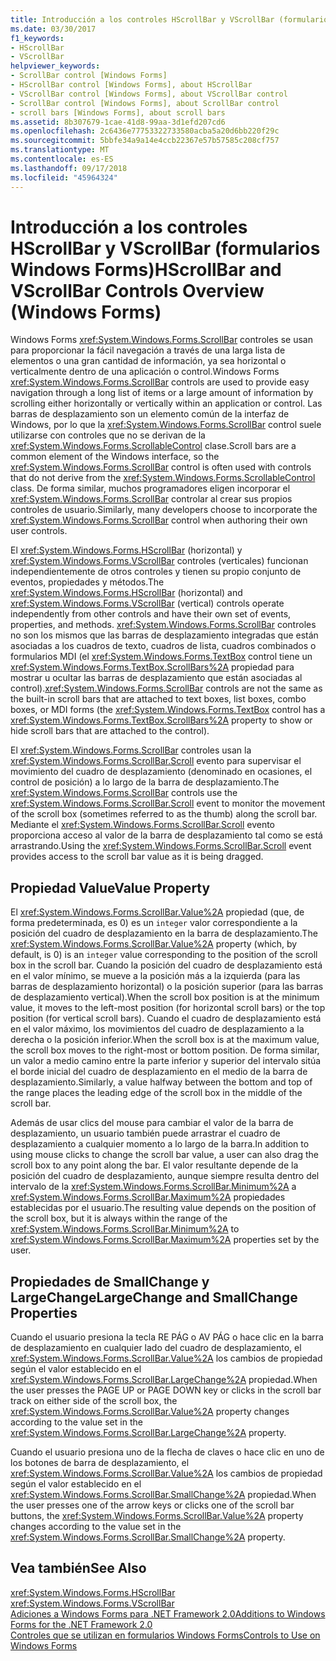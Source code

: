 ```yaml
---
title: Introducción a los controles HScrollBar y VScrollBar (formularios Windows Forms)
ms.date: 03/30/2017
f1_keywords:
- HScrollBar
- VScrollBar
helpviewer_keywords:
- ScrollBar control [Windows Forms]
- HScrollBar control [Windows Forms], about HScrollBar
- VScrollBar control [Windows Forms], about VScrollBar control
- ScrollBar control [Windows Forms], about ScrollBar control
- scroll bars [Windows Forms], about scroll bars
ms.assetid: 8b307679-1cae-41d8-99aa-3d1efd207cd6
ms.openlocfilehash: 2c6436e77753322733580acba5a20d6bb220f29c
ms.sourcegitcommit: 5bbfe34a9a14e4ccb22367e57b57585c208cf757
ms.translationtype: MT
ms.contentlocale: es-ES
ms.lasthandoff: 09/17/2018
ms.locfileid: "45964324"
---
```

# <a name="hscrollbar-and-vscrollbar-controls-overview-windows-forms"></a><span data-ttu-id="a7dce-102">Introducción a los controles HScrollBar y VScrollBar (formularios Windows Forms)</span><span class="sxs-lookup"><span data-stu-id="a7dce-102">HScrollBar and VScrollBar Controls Overview (Windows Forms)</span></span>
<span data-ttu-id="a7dce-103">Windows Forms <xref:System.Windows.Forms.ScrollBar> controles se usan para proporcionar la fácil navegación a través de una larga lista de elementos o una gran cantidad de información, ya sea horizontal o verticalmente dentro de una aplicación o control.</span><span class="sxs-lookup"><span data-stu-id="a7dce-103">Windows Forms <xref:System.Windows.Forms.ScrollBar> controls are used to provide easy navigation through a long list of items or a large amount of information by scrolling either horizontally or vertically within an application or control.</span></span> <span data-ttu-id="a7dce-104">Las barras de desplazamiento son un elemento común de la interfaz de Windows, por lo que la <xref:System.Windows.Forms.ScrollBar> control suele utilizarse con controles que no se derivan de la <xref:System.Windows.Forms.ScrollableControl> clase.</span><span class="sxs-lookup"><span data-stu-id="a7dce-104">Scroll bars are a common element of the Windows interface, so the <xref:System.Windows.Forms.ScrollBar> control is often used with controls that do not derive from the <xref:System.Windows.Forms.ScrollableControl> class.</span></span> <span data-ttu-id="a7dce-105">De forma similar, muchos programadores eligen incorporar el <xref:System.Windows.Forms.ScrollBar> controlar al crear sus propios controles de usuario.</span><span class="sxs-lookup"><span data-stu-id="a7dce-105">Similarly, many developers choose to incorporate the <xref:System.Windows.Forms.ScrollBar> control when authoring their own user controls.</span></span>  
  
 <span data-ttu-id="a7dce-106">El <xref:System.Windows.Forms.HScrollBar> (horizontal) y <xref:System.Windows.Forms.VScrollBar> controles (verticales) funcionan independientemente de otros controles y tienen su propio conjunto de eventos, propiedades y métodos.</span><span class="sxs-lookup"><span data-stu-id="a7dce-106">The <xref:System.Windows.Forms.HScrollBar> (horizontal) and <xref:System.Windows.Forms.VScrollBar> (vertical) controls operate independently from other controls and have their own set of events, properties, and methods.</span></span> <span data-ttu-id="a7dce-107"><xref:System.Windows.Forms.ScrollBar> controles no son los mismos que las barras de desplazamiento integradas que están asociadas a los cuadros de texto, cuadros de lista, cuadros combinados o formularios MDI (el <xref:System.Windows.Forms.TextBox> control tiene un <xref:System.Windows.Forms.TextBox.ScrollBars%2A> propiedad para mostrar u ocultar las barras de desplazamiento que están asociadas al control).</span><span class="sxs-lookup"><span data-stu-id="a7dce-107"><xref:System.Windows.Forms.ScrollBar> controls are not the same as the built-in scroll bars that are attached to text boxes, list boxes, combo boxes, or MDI forms (the <xref:System.Windows.Forms.TextBox> control has a <xref:System.Windows.Forms.TextBox.ScrollBars%2A> property to show or hide scroll bars that are attached to the control).</span></span>  
  
 <span data-ttu-id="a7dce-108">El <xref:System.Windows.Forms.ScrollBar> controles usan la <xref:System.Windows.Forms.ScrollBar.Scroll> evento para supervisar el movimiento del cuadro de desplazamiento (denominado en ocasiones, el control de posición) a lo largo de la barra de desplazamiento.</span><span class="sxs-lookup"><span data-stu-id="a7dce-108">The <xref:System.Windows.Forms.ScrollBar> controls use the <xref:System.Windows.Forms.ScrollBar.Scroll> event to monitor the movement of the scroll box (sometimes referred to as the thumb) along the scroll bar.</span></span> <span data-ttu-id="a7dce-109">Mediante el <xref:System.Windows.Forms.ScrollBar.Scroll> evento proporciona acceso al valor de la barra de desplazamiento tal como se está arrastrando.</span><span class="sxs-lookup"><span data-stu-id="a7dce-109">Using the <xref:System.Windows.Forms.ScrollBar.Scroll> event provides access to the scroll bar value as it is being dragged.</span></span>  
  
## <a name="value-property"></a><span data-ttu-id="a7dce-110">Propiedad Value</span><span class="sxs-lookup"><span data-stu-id="a7dce-110">Value Property</span></span>  
 <span data-ttu-id="a7dce-111">El <xref:System.Windows.Forms.ScrollBar.Value%2A> propiedad (que, de forma predeterminada, es 0) es un `integer` valor correspondiente a la posición del cuadro de desplazamiento en la barra de desplazamiento.</span><span class="sxs-lookup"><span data-stu-id="a7dce-111">The <xref:System.Windows.Forms.ScrollBar.Value%2A> property (which, by default, is 0) is an `integer` value corresponding to the position of the scroll box in the scroll bar.</span></span> <span data-ttu-id="a7dce-112">Cuando la posición del cuadro de desplazamiento está en el valor mínimo, se mueve a la posición más a la izquierda (para las barras de desplazamiento horizontal) o la posición superior (para las barras de desplazamiento vertical).</span><span class="sxs-lookup"><span data-stu-id="a7dce-112">When the scroll box position is at the minimum value, it moves to the left-most position (for horizontal scroll bars) or the top position (for vertical scroll bars).</span></span> <span data-ttu-id="a7dce-113">Cuando el cuadro de desplazamiento está en el valor máximo, los movimientos del cuadro de desplazamiento a la derecha o la posición inferior.</span><span class="sxs-lookup"><span data-stu-id="a7dce-113">When the scroll box is at the maximum value, the scroll box moves to the right-most or bottom position.</span></span> <span data-ttu-id="a7dce-114">De forma similar, un valor a medio camino entre la parte inferior y superior del intervalo sitúa el borde inicial del cuadro de desplazamiento en el medio de la barra de desplazamiento.</span><span class="sxs-lookup"><span data-stu-id="a7dce-114">Similarly, a value halfway between the bottom and top of the range places the leading edge of the scroll box in the middle of the scroll bar.</span></span>  
  
 <span data-ttu-id="a7dce-115">Además de usar clics del mouse para cambiar el valor de la barra de desplazamiento, un usuario también puede arrastrar el cuadro de desplazamiento a cualquier momento a lo largo de la barra.</span><span class="sxs-lookup"><span data-stu-id="a7dce-115">In addition to using mouse clicks to change the scroll bar value, a user can also drag the scroll box to any point along the bar.</span></span> <span data-ttu-id="a7dce-116">El valor resultante depende de la posición del cuadro de desplazamiento, aunque siempre resulta dentro del intervalo de la <xref:System.Windows.Forms.ScrollBar.Minimum%2A> a <xref:System.Windows.Forms.ScrollBar.Maximum%2A> propiedades establecidas por el usuario.</span><span class="sxs-lookup"><span data-stu-id="a7dce-116">The resulting value depends on the position of the scroll box, but it is always within the range of the <xref:System.Windows.Forms.ScrollBar.Minimum%2A> to <xref:System.Windows.Forms.ScrollBar.Maximum%2A> properties set by the user.</span></span>  
  
## <a name="largechange-and-smallchange-properties"></a><span data-ttu-id="a7dce-117">Propiedades de SmallChange y LargeChange</span><span class="sxs-lookup"><span data-stu-id="a7dce-117">LargeChange and SmallChange Properties</span></span>  
 <span data-ttu-id="a7dce-118">Cuando el usuario presiona la tecla RE PÁG o AV PÁG o hace clic en la barra de desplazamiento en cualquier lado del cuadro de desplazamiento, el <xref:System.Windows.Forms.ScrollBar.Value%2A> los cambios de propiedad según el valor establecido en el <xref:System.Windows.Forms.ScrollBar.LargeChange%2A> propiedad.</span><span class="sxs-lookup"><span data-stu-id="a7dce-118">When the user presses the PAGE UP or PAGE DOWN key or clicks in the scroll bar track on either side of the scroll box, the <xref:System.Windows.Forms.ScrollBar.Value%2A> property changes according to the value set in the <xref:System.Windows.Forms.ScrollBar.LargeChange%2A> property.</span></span>  
  
 <span data-ttu-id="a7dce-119">Cuando el usuario presiona uno de la flecha de claves o hace clic en uno de los botones de barra de desplazamiento, el <xref:System.Windows.Forms.ScrollBar.Value%2A> los cambios de propiedad según el valor establecido en el <xref:System.Windows.Forms.ScrollBar.SmallChange%2A> propiedad.</span><span class="sxs-lookup"><span data-stu-id="a7dce-119">When the user presses one of the arrow keys or clicks one of the scroll bar buttons, the <xref:System.Windows.Forms.ScrollBar.Value%2A> property changes according to the value set in the <xref:System.Windows.Forms.ScrollBar.SmallChange%2A> property.</span></span>  
  
## <a name="see-also"></a><span data-ttu-id="a7dce-120">Vea también</span><span class="sxs-lookup"><span data-stu-id="a7dce-120">See Also</span></span>  
 <xref:System.Windows.Forms.HScrollBar>  
 <xref:System.Windows.Forms.VScrollBar>  
 [<span data-ttu-id="a7dce-121">Adiciones a Windows Forms para .NET Framework 2.0</span><span class="sxs-lookup"><span data-stu-id="a7dce-121">Additions to Windows Forms for the .NET Framework 2.0</span></span>](https://msdn.microsoft.com/library/c61a923d-3d6a-4c8c-820c-e94c83f3f9a8)  
 [<span data-ttu-id="a7dce-122">Controles que se utilizan en formularios Windows Forms</span><span class="sxs-lookup"><span data-stu-id="a7dce-122">Controls to Use on Windows Forms</span></span>](../../../../docs/framework/winforms/controls/controls-to-use-on-windows-forms.md)
